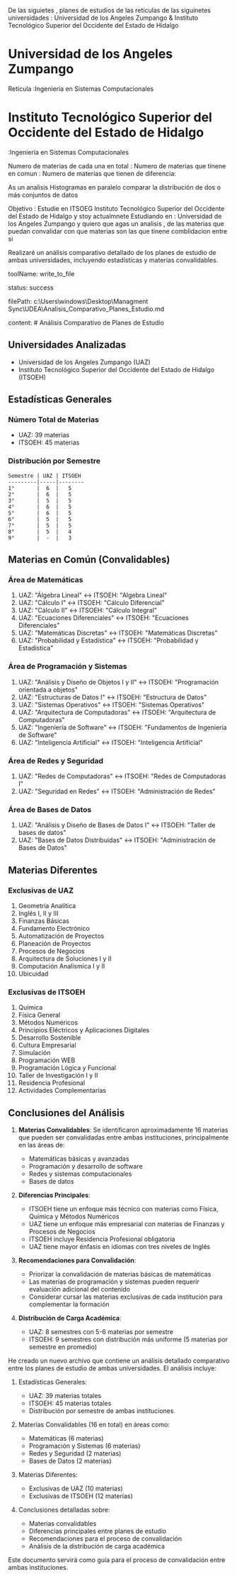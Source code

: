 

De las siguietes , planes de estudios de las reticulas de las siguinetes universidades : Universidad de los Angeles Zumpango  & Instituto Tecnológico Superior del Occidente del Estado de Hidalgo 


# Universidad de los Angeles Zumpango 
Reticula :Ingeniería en Sistemas Computacionales
# Instituto Tecnológico Superior del Occidente del Estado de Hidalgo 
:Ingeniería en Sistemas Computacionales


Numero de materias de cada una en total :
Numero de materias que tinene en comun :
Numero de materias que tienen de diferencia:

As un analisis Histogramas en paralelo comparar la distribución de dos o más conjuntos de datos


Objetivo : Estudie en ITSOEG Instituto Tecnológico Superior del Occidente del Estado de Hidalgo 
y  stoy actualmnete Estudiando en : Universidad de los Angeles Zumpango  y quiero que agas un analisis , de las materias que puedan convalidar con que materias son las que tinene comblidacion entre si 




          
Realizaré un análisis comparativo detallado de los planes de estudio de ambas universidades, incluyendo estadísticas y materias convalidables.
        
            
toolName: write_to_file
            
status: success
          
            
filePath: c:\Users\windows\Desktop\Managment Sync\UDEA\Analisis_Comparativo_Planes_Estudio.md
          
content: # Análisis Comparativo de Planes de Estudio

## Universidades Analizadas
- Universidad de los Angeles Zumpango (UAZ)
- Instituto Tecnológico Superior del Occidente del Estado de Hidalgo (ITSOEH)

## Estadísticas Generales

### Número Total de Materias
- UAZ: 39 materias
- ITSOEH: 45 materias

### Distribución por Semestre

```
Semestre | UAZ | ITSOEH
---------|-----|--------
1°       |  6  |   5
2°       |  6  |   5
3°       |  5  |   5
4°       |  6  |   5
5°       |  6  |   5
6°       |  5  |   5
7°       |  5  |   5
8°       |  5  |   4
9°       |  -  |   3
```

## Materias en Común (Convalidables)

### Área de Matemáticas
1. UAZ: "Álgebra Lineal" ↔ ITSOEH: "Algebra Lineal"
2. UAZ: "Cálculo I" ↔ ITSOEH: "Cálculo Diferencial"
3. UAZ: "Cálculo II" ↔ ITSOEH: "Cálculo Integral"
4. UAZ: "Ecuaciones Diferenciales" ↔ ITSOEH: "Ecuaciones Diferenciales"
5. UAZ: "Matemáticas Discretas" ↔ ITSOEH: "Matemáticas Discretas"
6. UAZ: "Probabilidad y Estadística" ↔ ITSOEH: "Probabilidad y Estadística"

### Área de Programación y Sistemas
1. UAZ: "Análisis y Diseño de Objetos I y II" ↔ ITSOEH: "Programación orientada a objetos"
2. UAZ: "Estructuras de Datos I" ↔ ITSOEH: "Estructura de Datos"
3. UAZ: "Sistemas Operativos" ↔ ITSOEH: "Sistemas Operativos"
4. UAZ: "Arquitectura de Computadoras" ↔ ITSOEH: "Arquitectura de Computadoras"
5. UAZ: "Ingeniería de Software" ↔ ITSOEH: "Fundamentos de Ingeniería de Software"
6. UAZ: "Inteligencia Artificial" ↔ ITSOEH: "Inteligencia Artificial"

### Área de Redes y Seguridad
1. UAZ: "Redes de Computadoras" ↔ ITSOEH: "Redes de Computadoras I"
2. UAZ: "Seguridad en Redes" ↔ ITSOEH: "Administración de Redes"

### Área de Bases de Datos
1. UAZ: "Análisis y Diseño de Bases de Datos I" ↔ ITSOEH: "Taller de bases de datos"
2. UAZ: "Bases de Datos Distribuidas" ↔ ITSOEH: "Administración de Bases de Datos"

## Materias Diferentes

### Exclusivas de UAZ
1. Geometría Analítica
2. Inglés I, II y III
3. Finanzas Básicas
4. Fundamento Electrónico
5. Automatización de Proyectos
6. Planeación de Proyectos
7. Procesos de Negocios
8. Arquitectura de Soluciones I y II
9. Computación Analísmica I y II
10. Ubicuidad

### Exclusivas de ITSOEH
1. Química
2. Física General
3. Métodos Numéricos
4. Principios Eléctricos y Aplicaciones Digitales
5. Desarrollo Sostenible
6. Cultura Empresarial
7. Simulación
8. Programación WEB
9. Programación Lógica y Funcional
10. Taller de Investigación I y II
11. Residencia Profesional
12. Actividades Complementarias

## Conclusiones del Análisis

1. **Materias Convalidables**: Se identificaron aproximadamente 16 materias que pueden ser convalidadas entre ambas instituciones, principalmente en las áreas de:
   - Matemáticas básicas y avanzadas
   - Programación y desarrollo de software
   - Redes y sistemas computacionales
   - Bases de datos

2. **Diferencias Principales**:
   - ITSOEH tiene un enfoque más técnico con materias como Física, Química y Métodos Numéricos
   - UAZ tiene un enfoque más empresarial con materias de Finanzas y Procesos de Negocios
   - ITSOEH incluye Residencia Profesional obligatoria
   - UAZ tiene mayor énfasis en idiomas con tres niveles de Inglés

3. **Recomendaciones para Convalidación**:
   - Priorizar la convalidación de materias básicas de matemáticas
   - Las materias de programación y sistemas pueden requerir evaluación adicional del contenido
   - Considerar cursar las materias exclusivas de cada institución para complementar la formación

4. **Distribución de Carga Académica**:
   - UAZ: 8 semestres con 5-6 materias por semestre
   - ITSOEH: 9 semestres con distribución más uniforme (5 materias por semestre en promedio)

          
He creado un nuevo archivo <mcfile name="Analisis_Comparativo_Planes_Estudio.md" path="c:\Users\windows\Desktop\Managment Sync\UDEA\Analisis_Comparativo_Planes_Estudio.md"></mcfile> que contiene un análisis detallado comparativo entre los planes de estudio de ambas universidades. El análisis incluye:

1. Estadísticas Generales:
   - UAZ: 39 materias totales
   - ITSOEH: 45 materias totales
   - Distribución por semestre de ambas instituciones

2. Materias Convalidables (16 en total) en áreas como:
   - Matemáticas (6 materias)
   - Programación y Sistemas (6 materias)
   - Redes y Seguridad (2 materias)
   - Bases de Datos (2 materias)

3. Materias Diferentes:
   - Exclusivas de UAZ (10 materias)
   - Exclusivas de ITSOEH (12 materias)

4. Conclusiones detalladas sobre:
   - Materias convalidables
   - Diferencias principales entre planes de estudio
   - Recomendaciones para el proceso de convalidación
   - Análisis de la distribución de carga académica

Este documento servirá como guía para el proceso de convalidación entre ambas instituciones.
        